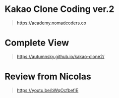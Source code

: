 # Kakao Clone Coding ver.2
> https://academy.nomadcoders.co

# Complete View
> https://autumnsky.github.io/kakao-clone2/

# Review from Nicolas
> https://youtu.be/bWqOcfbefIE
